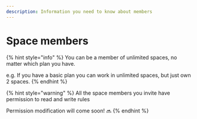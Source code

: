```yaml
---
description: Information you need to know about members
---
```


# Space members

{% hint style="info" %}
You can be a member of unlimited spaces, no matter which plan you have.

e.g. If you have a basic plan you can work in unlimited spaces, but just own 2 spaces. 
{% endhint %}

{% hint style="warning" %}
All the space members you invite have permission to read and write rules

Permission modification will come soon! 🔜 
{% endhint %}

